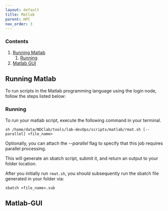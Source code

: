 ```yaml
---
layout: default
title: Matlab
parent: HPC
nav_order: 3
---
```


### Contents
1. [Running Matlab](#Running-Matlab)
    1. [Running](#Running-Scripts)
2. [Matlab GUI](#Matlab-GUI)

## Running Matlab

To run scripts in the Matlab programming language using the login node, follow the steps listed below:

### Running

To run your matlab script, execute the following command in your terminal.

```
sh /home/data/NDClab/tools/lab-devOps/scripts/matlab/rmat.sh [--parallel] <file_name>
```

Optionally, you can attach the *--parallel* flag to specify that this job requires parallel processing.

This will generate an sbatch script, submit it, and return an output to your folder location.

After you initially run `rmat.sh`, you should subsequently run the sbatch file generated in your folder via:

```
sbatch <file_name>.sub
```

## Matlab-GUI